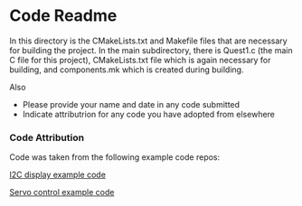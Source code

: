 # Code Readme

In this directory is the CMakeLists.txt and Makefile files that are necessary for building the project. In the main subdirectory, there is Quest1.c (the main C file for this project), CMakeLists.txt file which is again necessary for building, and components.mk which is created during building.

Also
- Please provide your name and date in any code submitted
- Indicate attributrion for any code you have adopted from elsewhere

### Code Attribution

Code was taken from the following example code repos:

[I2C display example code](https://github.com/BU-EC444/code-examples/tree/master/i2c-display)

[Servo control example code](https://github.com/espressif/esp-idf/tree/master/examples/peripherals/mcpwm/mcpwm_servo_control)
